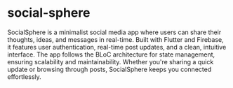 # social-sphere
SocialSphere is a minimalist social media app where users can share their thoughts, ideas, and messages in real-time. Built with Flutter and Firebase, it features user authentication, real-time post updates, and a clean, intuitive interface. The app follows the BLoC architecture for state management, ensuring scalability and maintainability. Whether you're sharing a quick update or browsing through posts, SocialSphere keeps you connected effortlessly.
